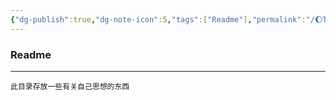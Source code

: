 ```yaml
---
{"dg-publish":true,"dg-note-icon":5,"tags":["Readme"],"permalink":"/🌔Thought_思想/Thought_readme/","dgPassFrontmatter":true,"noteIcon":5,"created":"2024-08-24T23:12:06.068+08:00","updated":"2024-09-01T09:13:56.560+08:00"}
---
```


### Readme
--- 
	此目录存放一些有关自己思想的东西

